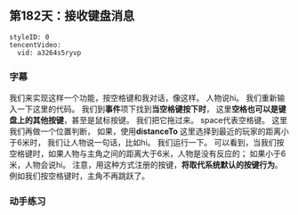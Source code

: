 ## 第182天：接收键盘消息


```@TencentVideo
styleID: 0
tencentVideo:
  vid: a3264s5ryvp

```

### 字幕

我们来实现这样一个功能，按空格键和我对话，像这样。
人物说hi。
我们重新输入一下这里的代码。
我们到**事件**项下找到**当空格键按下时**，
这里**空格也可以是键盘上的其他按键**，甚至是鼠标按键。
我们把它拖过来。
space代表空格键。
这里我们再做一个位置判断，
如果，使用**distanceTo**
这里选择到最近的玩家的距离小于6米时，
我们让人物说一句话，比如hi。
我们运行一下。
可以看到，当我们按空格键时，如果人物与主角之间的距离大于6米，人物是没有反应的；
如果小于6米，人物会说hi。
注意，用这种方式注册的按键，**将取代系统默认的按键行为**。
例如我们按空格键时，主角不再跳跃了。

### 动手练习